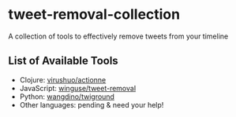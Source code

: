# tweet-removal-collection
A collection of tools to effectively remove tweets from your timeline


## List of Available Tools

* Clojure: [virushuo/actionne](https://github.com/virushuo/actionne)
* JavaScript: [winguse/tweet-removal](https://github.com/winguse/tweet-removal)
* Python: [wangdino/twiground](https://github.com/wangdino/twiground)
* Other languages: pending & need your help!
